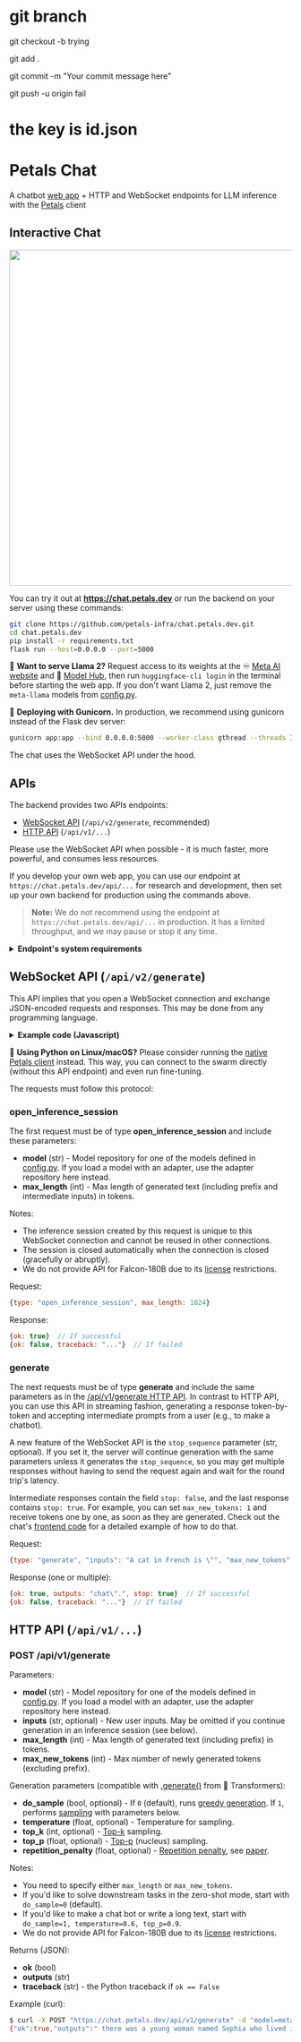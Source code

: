 # git branch

git checkout -b trying

git add .

git commit -m "Your commit message here"

git push -u origin fail

# the key is id.json 

# Petals Chat

A chatbot [web app](https://chat.petals.dev) + HTTP and WebSocket endpoints for LLM inference with the [Petals](https://petals.dev) client

## Interactive Chat

<div align="center">
<img src="https://i.imgur.com/QVTzc6u.png" width="600px">
</div>

You can try it out at **https://chat.petals.dev** or run the backend on your server using these commands:

```bash
git clone https://github.com/petals-infra/chat.petals.dev.git
cd chat.petals.dev
pip install -r requirements.txt
flask run --host=0.0.0.0 --port=5000
```

🦙 **Want to serve Llama 2?** Request access to its weights at the ♾️ [Meta AI website](https://ai.meta.com/resources/models-and-libraries/llama-downloads/) and 🤗 [Model Hub](https://huggingface.co/meta-llama/Llama-2-70b-hf), then run `huggingface-cli login` in the terminal before starting the web app. If you don't want Llama 2, just remove the `meta-llama` models from [config.py](https://github.com/petals-infra/chat.petals.dev/blob/main/config.py).

🦄 **Deploying with Gunicorn.** In production, we recommend using gunicorn instead of the Flask dev server:

```bash
gunicorn app:app --bind 0.0.0.0:5000 --worker-class gthread --threads 100 --timeout 1000
```

The chat uses the WebSocket API under the hood.

## APIs

The backend provides two APIs endpoints:

- [WebSocket API](#websocket-api-apiv2generate) (`/api/v2/generate`, recommended)
- [HTTP API](#http-api-apiv1) (`/api/v1/...`)

Please use the WebSocket API when possible - it is much faster, more powerful, and consumes less resources.

If you develop your own web app, you can use our endpoint at `https://chat.petals.dev/api/...` for research and development, then set up your own backend for production using the commands above.

> **Note:** We do not recommend using the endpoint at `https://chat.petals.dev/api/...` in production. It has a limited throughput, and we may pause or stop it any time.

<details>
<summary><b>Endpoint's system requirements</b></summary>

- If you use a CPU-only server, you need enough RAM to fit embeddings for all models (see the table below).

  If your CPU supports AVX512, the embeddings will be loaded in 16-bit, otherwise they will be loaded in 32-bit (= 2x more memory).
  This is because multiplying 16-bit weights without AVX512 is slow and may introduce a slowdown of 1-2 sec/token.
  AVX512 support is available on late Intel Xeon CPUs
  (e.g., on [DigitalOcean](https://digitalocean.com) droplets with a dedicated CPU).

- If you use a GPU server, you need enough GPU memory to fit the embeddings for all models.
  The embeddings will be loaded in 16-bit.

- You don't have to serve all models. If you don't have enough memory, remove some models in [config.py](config.py).

| Model family | Embeds in 16-bit | Embeds in 32-bit |
| --- | --- | --- |
| Llama 2 (70B, 70B-Chat), Llama-65B, Guanaco-65B | 1.05 GB | 2.1 GB |
| BLOOM-176B, BLOOMZ-176B | 7.19 GB | 14.38 GB |
</details>

## WebSocket API (`/api/v2/generate`)

This API implies that you open a WebSocket connection and exchange JSON-encoded requests and responses.
This may be done from any programming language.

<details>
<summary><b>Example code (Javascript)</b></summary>

This code opens an inference session with the [stabilityai/StableBeluga2](https://huggingface.co/stabilityai/StableBeluga2) model, sends the prompt "A cat sat on",
and samples new tokens until the total length reaches 30 tokens. Sampling is done with [temperature](https://huggingface.co/blog/how-to-generate#sampling) = 0.6 and [top_p](https://huggingface.co/blog/how-to-generate#top-p-nucleus-sampling) = 0.9.

```javascript
const ws = new WebSocket(`wss://chat.petals.dev/api/v2/generate`);
ws.onopen = () => {
    const prompt = "A cat sat on";
    const maxLength = 30;
    ws.send(JSON.stringify({
        type: "open_inference_session", model: "stabilityai/StableBeluga2", max_length: maxLength
    }));
    ws.send(JSON.stringify({
        type: "generate", inputs: prompt, max_length: maxLength, do_sample: 1, temperature: 0.6, top_p: 0.9
    }));
    ws.onmessage = event => {
        const response = JSON.parse(event.data);
        if (response.ok) {
            if (response.outputs === undefined) {
                console.log("Session opened, generating...");
            } else {
                console.log("Generated: " + prompt + response.outputs);
                ws.close();
            }
        } else {
            console.log("Error: " + response.traceback);
            ws.close();
        }
    };
};
```
</details>

🐍 **Using Python on Linux/macOS?** Please consider running the [native Petals client](https://github.com/bigscience-workshop/petals#readme) instead.
This way, you can connect to the swarm directly (without this API endpoint) and even run fine-tuning.

The requests must follow this protocol:

### open_inference_session

The first request must be of type **open_inference_session** and include these parameters:

- **model** (str) - Model repository for one of the models defined in [config.py](https://github.com/petals-infra/chat.petals.dev/blob/main/config.py).
    If you load a model with an adapter, use the adapter repository here instead.
- **max_length** (int) - Max length of generated text (including prefix and intermediate inputs) in tokens.

Notes:

- The inference session created by this request is unique to this WebSocket connection and cannot be reused in other connections.
- The session is closed automatically when the connection is closed (gracefully or abruptly).
- We do not provide API for Falcon-180B due to its [license](https://huggingface.co/spaces/tiiuae/falcon-180b-license/blob/main/LICENSE.txt) restrictions.

Request:

```javascript
{type: "open_inference_session", max_length: 1024}
```

Response:

```javascript
{ok: true}  // If successful
{ok: false, traceback: "..."}  // If failed
```

### generate

The next requests must be of type **generate** and include the same parameters as in the [/api/v1/generate HTTP API](#post-apiv1generate).
In contrast to HTTP API, you can use this API in streaming fashion, generating a response token-by-token and accepting intermediate prompts from a user
(e.g., to make a chatbot).

A new feature of the WebSocket API is the `stop_sequence` parameter (str, optional). If you set it, the server will continue generation with the same parameters unless it generates the `stop_sequence`, so you may get multiple responses without having to send the request again and wait for the round trip's latency.

Intermediate responses contain the field `stop: false`, and the last response contains `stop: true`. For example, you can set `max_new_tokens: 1` and receive tokens one by one, as soon as they are generated. Check out the chat's [frontend code](static/chat.js) for a detailed example of how to do that.

Request:

```javascript
{type: "generate", "inputs": "A cat in French is \"", "max_new_tokens": 3}
```

Response (one or multiple):

```javascript
{ok: true, outputs: "chat\".", stop: true}  // If successful
{ok: false, traceback: "..."}  // If failed
```

## HTTP API (`/api/v1/...`)

### POST /api/v1/generate

Parameters:

- **model** (str) - Model repository for one of the models defined in [config.py](https://github.com/petals-infra/chat.petals.dev/blob/main/config.py).
    If you load a model with an adapter, use the adapter repository here instead.
- **inputs** (str, optional) - New user inputs. May be omitted if you continue generation in an inference session (see below).
- **max_length** (int) - Max length of generated text (including prefix) in tokens.
- **max_new_tokens** (int) - Max number of newly generated tokens (excluding prefix).

Generation parameters (compatible with [.generate()](https://huggingface.co/blog/how-to-generate) from 🤗 Transformers):

- **do_sample** (bool, optional) - If `0` (default), runs [greedy generation](https://huggingface.co/blog/how-to-generate#greedy-search).
    If `1`, performs [sampling](https://huggingface.co/blog/how-to-generate#sampling) with parameters below.
- **temperature** (float, optional) - Temperature for sampling.
- **top_k** (int, optional) - [Top-k](https://huggingface.co/blog/how-to-generate#top-k-sampling) sampling.
- **top_p** (float, optional) - [Top-p](https://huggingface.co/blog/how-to-generate#top-p-nucleus-sampling) (nucleus) sampling.
- **repetition_penalty** (float, optional) - [Repetition penalty](https://huggingface.co/docs/transformers/main/en/main_classes/text_generation#transformers.GenerationConfig.repetition_penalty), see [paper](https://arxiv.org/abs/1909.05858).

Notes:

- You need to specify either `max_length` or `max_new_tokens`.
- If you'd like to solve downstream tasks in the zero-shot mode, start with `do_sample=0` (default).
- If you'd like to make a chat bot or write a long text, start with `do_sample=1, temperature=0.6, top_p=0.9`.
- We do not provide API for Falcon-180B due to its [license](https://huggingface.co/spaces/tiiuae/falcon-180b-license/blob/main/LICENSE.txt) restrictions.

Returns (JSON):

- **ok** (bool)
- **outputs** (str)
- **traceback** (str) - the Python traceback if `ok == False`

Example (curl):

```bash
$ curl -X POST "https://chat.petals.dev/api/v1/generate" -d "model=meta-llama/Llama-2-70b-chat-hf" -d "inputs=Once upon a time," -d "max_new_tokens=20"
{"ok":true,"outputs":" there was a young woman named Sophia who lived in a small village nestled in the rolling hills"}
```
